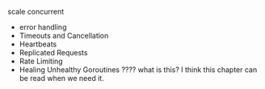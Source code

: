 scale concurrent
-   error handling
-   Timeouts and Cancellation
-   Heartbeats
-   Replicated Requests
-   Rate Limiting
-   Healing Unhealthy Goroutines ???? what is this?
I think this chapter can be read when we need it.